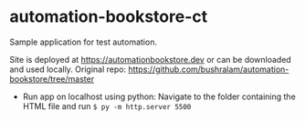 # automation-bookstore-ct

Sample application for test automation.

Site is deployed at https://automationbookstore.dev or can be downloaded and used locally.
Original repo: https://github.com/bushralam/automation-bookstore/tree/master

* Run app on localhost using python: Navigate to the folder containing the HTML file and run `$ py -m http.server 5500` 
